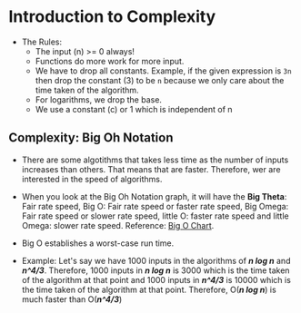 <h1>Introduction to Complexity</h1>

- The Rules:
  - The input (n) >= 0 always!
  - Functions do more work for more input.
  - We have to drop all constants. Example, if the given expression is `3n` then drop the constant (3) to be `n` because we only care about the time taken of the algorithm.
  - For logarithms, we drop the base.
  - We use a constant (c) or 1 which is independent of n

<h2>Complexity: Big Oh Notation</h2>

- There are some algotithms that takes less time as the number of inputs increases than others. That means that are faster. Therefore, wer are interested in the speed of algorithms.

- When you look at the Big Oh Notation graph, it will have the **Big Theta**: Fair rate speed, Big O: Fair rate speed or faster rate speed, Big Omega: Fair rate speed or slower rate speed, little O: faster rate speed and little Omega: slower rate speed. Reference: [Big O Chart](https://www.bigocheatsheet.com/).

- Big O establishes a worst-case run time.

- Example: Let's say we have 1000 inputs in the algorithms of **_n log n_** and **_n^4/3_**. Therefore, 1000 inputs in **_n log n_** is 3000 which is the time taken of the algorithm at that point and 1000 inputs in **_n^4/3_** is 10000 which is the time taken of the algorithm at that point. Therefore, O(**_n log n_**) is much faster than O(**_n^4/3_**)
